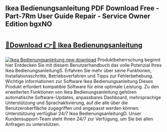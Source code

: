 ## Ikea Bedienungsanleitung PDF Download Free - Part-7Rm User Guide Repair - Service Owner Edition bgxNO

# <h2><a href="http://df2ulaj.blite.top/?on=Ikea+Bedienungsanleitung">🔗Download 👉🔴 Ikea Bedienungsanleitung</a></h2>

[![Ikea Bedienungsanleitung new download](https://i.imgur.com/lujVjoI.png)](http://df2ulaj.blite.top/?on=Ikea+Bedienungsanleitung)
Produktbeherrschung beginnt hier Entdecken Sie mit diesem Benutzerhandbuch das volle Potenzial Ihres Ikea BedienungsanleitungS. Erfahren Sie mehr über seine Funktionen, Installationsschritte, Betriebsverfahren und Tipps zur Fehlerbehebung. Wichtige Informationen zur Software Ikea Bedienungsanleitung Dieses Produkt erfordert kompatible Software für eine optimale Leistung. Zu den erweiterten Funktionen von Ikea Bedienungsanleitung gehören automatische Software-Updates, anpassbares Dashboard, mehrsprachige Unterstützung und Sprachaktivierung, auf die alle über die Benutzeroberfläche zugegriffen und angepasst werden können. Unterstützung verfügbar 24/7 Ikea BedienungsanleitungD. Unser Kundensupport-Team steht Ihnen 24/7 zur Verfügung, um Sie bei allen Anfragen zu unterstützen.
